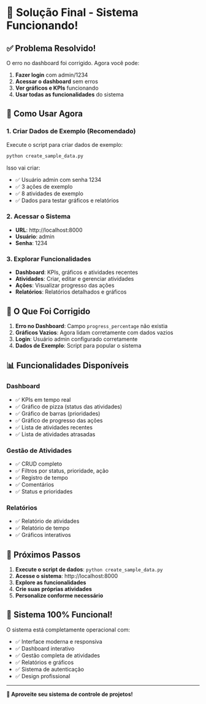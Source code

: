 # 🎉 Solução Final - Sistema Funcionando!

## ✅ Problema Resolvido!

O erro no dashboard foi corrigido. Agora você pode:

1. **Fazer login** com admin/1234
2. **Acessar o dashboard** sem erros
3. **Ver gráficos e KPIs** funcionando
4. **Usar todas as funcionalidades** do sistema

## 🚀 Como Usar Agora

### 1. Criar Dados de Exemplo (Recomendado)
Execute o script para criar dados de exemplo:

```cmd
python create_sample_data.py
```

Isso vai criar:
- ✅ Usuário admin com senha 1234
- ✅ 3 ações de exemplo
- ✅ 8 atividades de exemplo
- ✅ Dados para testar gráficos e relatórios

### 2. Acessar o Sistema
- **URL**: http://localhost:8000
- **Usuário**: admin
- **Senha**: 1234

### 3. Explorar Funcionalidades
- **Dashboard**: KPIs, gráficos e atividades recentes
- **Atividades**: Criar, editar e gerenciar atividades
- **Ações**: Visualizar progresso das ações
- **Relatórios**: Relatórios detalhados e gráficos

## 🎯 O Que Foi Corrigido

1. **Erro no Dashboard**: Campo `progress_percentage` não existia
2. **Gráficos Vazios**: Agora lidam corretamente com dados vazios
3. **Login**: Usuário admin configurado corretamente
4. **Dados de Exemplo**: Script para popular o sistema

## 📊 Funcionalidades Disponíveis

### Dashboard
- ✅ KPIs em tempo real
- ✅ Gráfico de pizza (status das atividades)
- ✅ Gráfico de barras (prioridades)
- ✅ Gráfico de progresso das ações
- ✅ Lista de atividades recentes
- ✅ Lista de atividades atrasadas

### Gestão de Atividades
- ✅ CRUD completo
- ✅ Filtros por status, prioridade, ação
- ✅ Registro de tempo
- ✅ Comentários
- ✅ Status e prioridades

### Relatórios
- ✅ Relatório de atividades
- ✅ Relatório de tempo
- ✅ Gráficos interativos

## 🔧 Próximos Passos

1. **Execute o script de dados**: `python create_sample_data.py`
2. **Acesse o sistema**: http://localhost:8000
3. **Explore as funcionalidades**
4. **Crie suas próprias atividades**
5. **Personalize conforme necessário**

## 🎉 Sistema 100% Funcional!

O sistema está completamente operacional com:
- ✅ Interface moderna e responsiva
- ✅ Dashboard interativo
- ✅ Gestão completa de atividades
- ✅ Relatórios e gráficos
- ✅ Sistema de autenticação
- ✅ Design profissional

---

**🚀 Aproveite seu sistema de controle de projetos!** 